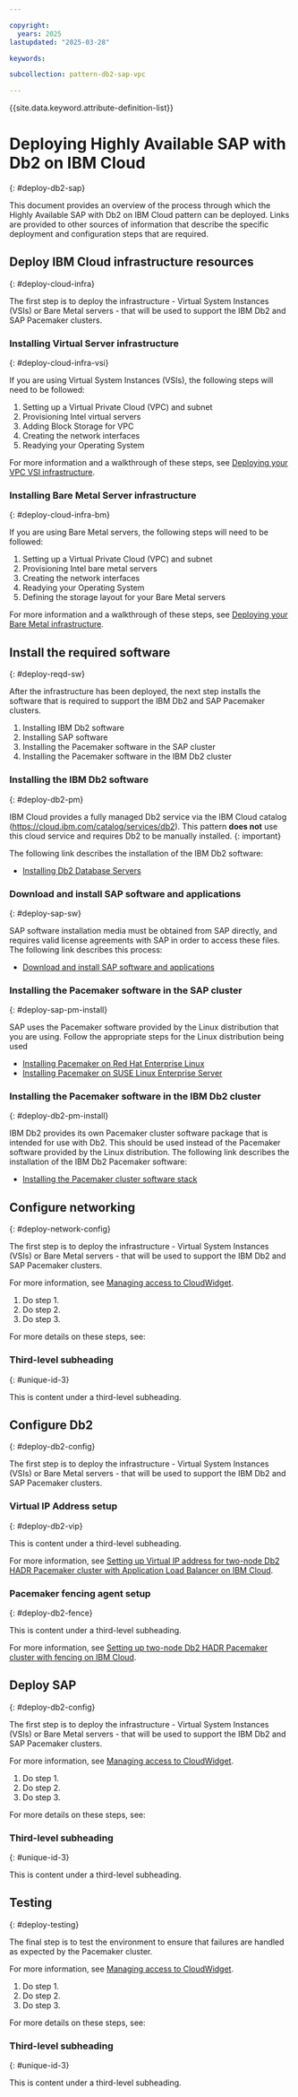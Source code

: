 ```yaml
---

copyright:
  years: 2025
lastupdated: "2025-03-28"

keywords:

subcollection: pattern-db2-sap-vpc

---
```


{{site.data.keyword.attribute-definition-list}}

# Deploying Highly Available SAP with Db2 on IBM Cloud
{: #deploy-db2-sap}

This document provides an overview of the process through which the Highly Available SAP with Db2 on IBM Cloud pattern can be deployed. Links are provided to other sources of information that describe the specific deployment and configuration steps that are required.

## Deploy IBM Cloud infrastructure resources
{: #deploy-cloud-infra}

The first step is to deploy the infrastructure - Virtual System Instances (VSIs) or Bare Metal servers - that will be used to support the IBM Db2 and SAP Pacemaker clusters.

### Installing Virtual Server infrastructure
{: #deploy-cloud-infra-vsi}

If you are using Virtual System Instances (VSIs), the following steps will need to be followed:

1. Setting up a Virtual Private Cloud (VPC) and subnet
1. Provisioning Intel virtual servers
1. Adding Block Storage for VPC
1. Creating the network interfaces
1. Readying your Operating System

For more information and a walkthrough of these steps, see [Deploying your VPC VSI infrastructure](/docs/sap?topic=sap-vs-set-up-infrastructure).

### Installing Bare Metal Server infrastructure
{: #deploy-cloud-infra-bm}

If you are using Bare Metal servers, the following steps will need to be followed:

1. Setting up a Virtual Private Cloud (VPC) and subnet
1. Provisioning Intel bare metal servers
1. Creating the network interfaces
1. Readying your Operating System
1. Defining the storage layout for your Bare Metal servers

For more information and a walkthrough of these steps, see [Deploying your Bare Metal infrastructure](/docs/sap?topic=sap-bm-vpc-set-up-infrastructure).

## Install the required software
{: #deploy-reqd-sw}

After the infrastructure has been deployed, the next step installs the software that is required to support the IBM Db2 and SAP Pacemaker clusters.

1. Installing IBM Db2 software
1. Installing SAP software
1. Installing the Pacemaker software in the SAP cluster
1. Installing the Pacemaker software in the IBM Db2 cluster

### Installing the IBM Db2 software
{: #deploy-db2-pm}

IBM Cloud provides a fully managed Db2 service via the IBM Cloud catalog (https://cloud.ibm.com/catalog/services/db2). This pattern **does not** use this cloud service and requires Db2 to be manually installed. {: important}

The following link describes the installation of the IBM Db2 software:

* [Installing Db2 Database Servers](https://www.ibm.com/docs/en/db2/12.1?topic=installing-db2-database-servers)

### Download and install SAP software and applications
{: #deploy-sap-sw}

SAP software installation media must be obtained from SAP directly, and requires valid license agreements with SAP in order to access these files. The following link describes this process:

* [Download and install SAP software and applications](/docs/sap?topic=sap-download-install-media)

### Installing the Pacemaker software in the SAP cluster
{: #deploy-sap-pm-install}

SAP uses the Pacemaker software provided by the Linux distribution that you are using. Follow the appropriate steps for the Linux distribution being used

* [Installing Pacemaker on Red Hat Enterprise Linux](https://www.redhat.com/en/blog/rhel-pacemaker-cluster)
* [Installing Pacemaker on SUSE Linux Enterprise Server](https://documentation.suse.com/sle-ha/12-SP5/html/SLE-HA-all/art-ha-install-quick.html)

### Installing the Pacemaker software in the IBM Db2 cluster
{: #deploy-db2-pm-install}

IBM Db2 provides its own Pacemaker cluster software package that is intended for use with Db2. This should be used instead of the Pacemaker software provided by the Linux distribution. The following link describes the installation of the IBM Db2 Pacemaker software:

* [Installing the Pacemaker cluster software stack](https://www.ibm.com/docs/en/db2/12.1?topic=manager-installing-pacemaker-cluster)

## Configure networking
{: #deploy-network-config}

The first step is to deploy the infrastructure - Virtual System Instances (VSIs) or Bare Metal servers - that will be used to support the IBM Db2 and SAP Pacemaker clusters.

For more information, see [Managing access to CloudWidget](/docs/url).

1. Do step 1.
1. Do step 2.
1. Do step 3.

For more details on these steps, see:

### Third-level subheading
{: #unique-id-3}

This is content under a third-level subheading.

## Configure Db2
{: #deploy-db2-config}

The first step is to deploy the infrastructure - Virtual System Instances (VSIs) or Bare Metal servers - that will be used to support the IBM Db2 and SAP Pacemaker clusters.

### Virtual IP Address setup
{: #deploy-db2-vip}

This is content under a third-level subheading.

For more information, see [Setting up Virtual IP address for two-node Db2 HADR Pacemaker cluster with Application Load Balancer on IBM Cloud](https://www.ibm.com/support/pages/node/7184308).

### Pacemaker fencing agent setup
{: #deploy-db2-fence}

This is content under a third-level subheading.

For more information, see [Setting up two-node Db2 HADR Pacemaker cluster with fencing on IBM Cloud](https://www.ibm.com/support/pages/node/7228864).

## Deploy SAP
{: #deploy-db2-config}

The first step is to deploy the infrastructure - Virtual System Instances (VSIs) or Bare Metal servers - that will be used to support the IBM Db2 and SAP Pacemaker clusters.

For more information, see [Managing access to CloudWidget](/docs/url).

1. Do step 1.
1. Do step 2.
1. Do step 3.

For more details on these steps, see:

### Third-level subheading
{: #unique-id-3}

This is content under a third-level subheading.

## Testing
{: #deploy-testing}

The final step is to test the environment to ensure that failures are handled as expected by the Pacemaker cluster.

For more information, see [Managing access to CloudWidget](/docs/url).

1. Do step 1.
1. Do step 2.
1. Do step 3.

For more details on these steps, see:

### Third-level subheading
{: #unique-id-3}

This is content under a third-level subheading.
